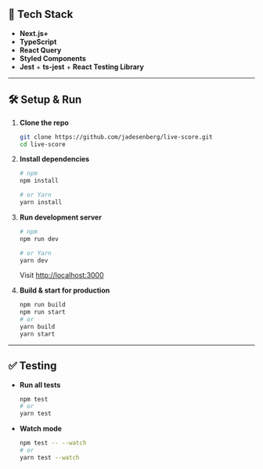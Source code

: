 ## 🔧 Tech Stack

- **Next.js+** 
- **TypeScript**  
- **React Query** 
- **Styled Components**
- **Jest** + **ts-jest** + **React Testing Library** 

---

## 🛠️ Setup & Run

1. **Clone the repo**  
   ```bash
   git clone https://github.com/jadesenberg/live-score.git
   cd live-score
   ```

2. **Install dependencies**  
   ```bash
   # npm
   npm install

   # or Yarn
   yarn install
   ```

3. **Run development server**  
   ```bash
   # npm
   npm run dev

   # or Yarn
   yarn dev
   ```
   Visit [http://localhost:3000](http://localhost:3000)

4. **Build & start for production**  
   ```bash
   npm run build
   npm run start
   # or
   yarn build
   yarn start
   ```

---

## ✅ Testing

- **Run all tests**  
  ```bash
  npm test
  # or
  yarn test
  ```

- **Watch mode**  
  ```bash
  npm test -- --watch
  # or
  yarn test --watch
  ```

